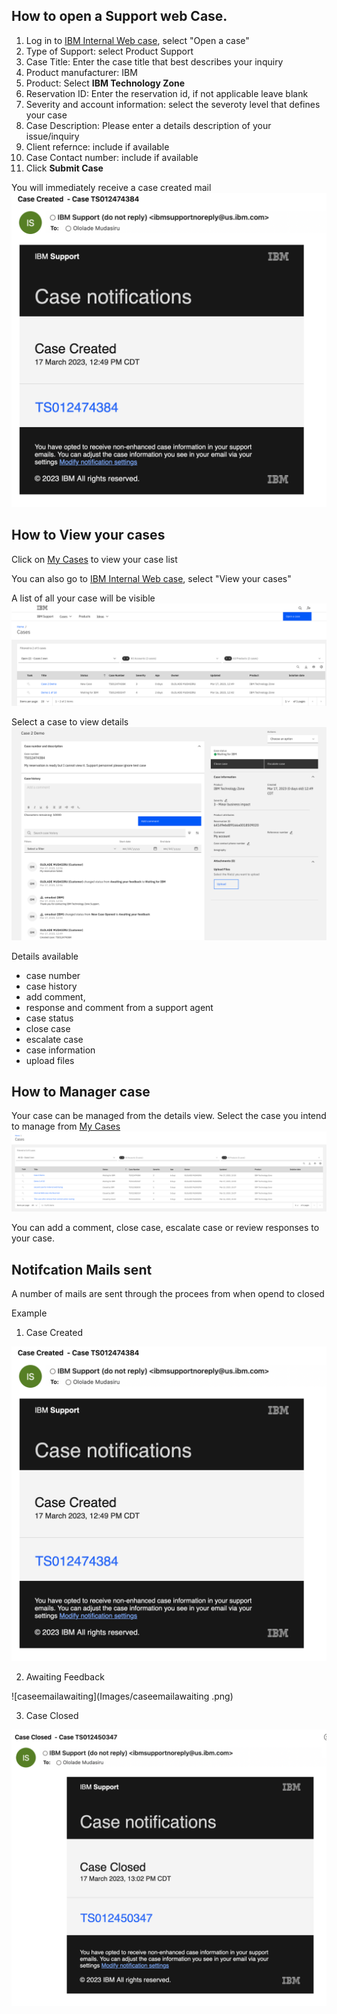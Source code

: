 ## How to open a Support web Case.

1. Log in to [IBM Internal Web case](https://ibmsf.force.com/ibminternalproducts/s/), select "Open a case"
2. Type of Support: select Product Support
3. Case Title: Enter the case title that best describes your inquiry
4. Product manufacturer: IBM
5. Product: Select **IBM Technology Zone**
6. Reservation ID: Enter the reservation id, if not applicable leave blank
7. Severity and account information: select the severoty level that defines your case
8. Case Description: Please enter a details description of your issue/inquiry
9. Client refernce: include if available 
10. Case Contact number: include if available
11. Click **Submit Case**

You will immediately receive a case created mail ![Case created](Images/Casecreated.png)

## How to View your cases

Click on [My Cases](https://ibmsf.force.com/ibminternalproducts/s/my-cases) to view your case list

You can also go to [IBM Internal Web case](https://ibmsf.force.com/ibminternalproducts/s/), select "View your cases" 

A list of all your case will be visible ![Casedetails](Images/Casedetails.png)

Select a case to view details ![Casedetailsview](Images/Casedetailsview.png)

Details available
- case number
- case history
- add comment, 
- response and comment from a support agent
- case status
- close case
- escalate case
- case information
- upload files 

## How to Manager case
 Your case can be managed from the details view. 
 Select the case you intend to manage from [My Cases](https://ibmsf.force.com/ibminternalproducts/s/my-cases)
 ![caselist](Images/caselist.png)
 
You can add a comment, close case, escalate case or review responses to your case. 

## Notifcation Mails sent

A number of mails are sent through the procees from when opend to closed

Example 

1. Case Created

![Case created](Images/Casecreated.png)

2. Awaiting Feedback 

![caseemailawaiting](Images/caseemailawaiting .png)

3. Case Closed 

![caseclosedmail](Images/caseclosedmail.png)





